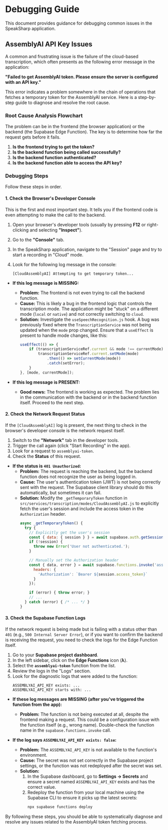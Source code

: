 # Debugging Guide

This document provides guidance for debugging common issues in the SpeakSharp application.

## AssemblyAI API Key Issues

A common and frustrating issue is the failure of the cloud-based transcription, which often presents as the following error message in the application:

**"Failed to get AssemblyAI token. Please ensure the server is configured with an API key."**

This error indicates a problem somewhere in the chain of operations that fetches a temporary token for the AssemblyAI service. Here is a step-by-step guide to diagnose and resolve the root cause.

### Root Cause Analysis Flowchart

The problem can be in the frontend (the browser application) or the backend (the Supabase Edge Function). The key is to determine how far the request gets before it fails.

1.  **Is the frontend trying to get the token?**
2.  **Is the backend function being called successfully?**
3.  **Is the backend function authenticated?**
4.  **Is the backend function able to access the API key?**

### Debugging Steps

Follow these steps in order.

#### 1. Check the Browser's Developer Console

This is the first and most important step. It tells you if the frontend code is even attempting to make the call to the backend.

1.  Open your browser's developer tools (usually by pressing **F12** or right-clicking and selecting **"Inspect"**).
2.  Go to the **"Console"** tab.
3.  In the SpeakSharp application, navigate to the "Session" page and try to start a recording in "Cloud" mode.
4.  Look for the following log message in the console:

    ```
    [CloudAssemblyAI] Attempting to get temporary token...
    ```

*   **If this log message is MISSING:**
    *   **Problem:** The frontend is not even trying to call the backend function.
    *   **Cause:** This is likely a bug in the frontend logic that controls the transcription mode. The application might be "stuck" on a different mode (`local` or `native`) and not correctly switching to `cloud`.
    *   **Solution:** Investigate the `useSpeechRecognition.js` hook. A bug was previously fixed where the `TranscriptionService` was not being updated when the `mode` prop changed. Ensure that a `useEffect` is present to handle mode changes, like this:
        ```javascript
        useEffect(() => {
            if (transcriptionServiceRef.current && mode !== currentMode) {
                transcriptionServiceRef.current.setMode(mode)
                    .then(() => setCurrentMode(mode))
                    .catch(setError);
            }
        }, [mode, currentMode]);
        ```

*   **If this log message is PRESENT:**
    *   **Good news:** The frontend is working as expected. The problem lies in the communication with the backend or in the backend function itself. Proceed to the next step.

#### 2. Check the Network Request Status

If the `[CloudAssemblyAI]` log is present, the next thing to check in the browser's developer console is the network request itself.

1.  Switch to the **"Network"** tab in the developer tools.
2.  Trigger the call again (click "Start Recording" in the app).
3.  Look for a request to `assemblyai-token`.
4.  Check the **Status** of this request.

*   **If the status is `401 Unauthorized`:**
    *   **Problem:** The request is reaching the backend, but the backend function does not recognize the user as being logged in.
    *   **Cause:** The user's authentication token (JWT) is not being correctly sent with the request. The Supabase client library should do this automatically, but sometimes it can fail.
    *   **Solution:** Modify the `_getTemporaryToken` function in `src/services/transcription/modes/CloudAssemblyAI.js` to explicitly fetch the user's session and include the access token in the `Authorization` header.
        ```javascript
        async _getTemporaryToken() {
          try {
            // Explicitly get the user's session
            const { data: { session } } = await supabase.auth.getSession();
            if (!session) {
              throw new Error('User not authenticated.');
            }

            // Manually set the Authorization header
            const { data, error } = await supabase.functions.invoke('assemblyai-token', {
              headers: {
                'Authorization': `Bearer ${session.access_token}`
              }
            });

            if (error) { throw error; }
            // ...
          } catch (error) { /* ... */ }
        }
        ```

#### 3. Check the Supabase Function Logs

If the network request is being made but is failing with a status other than `401` (e.g., `500 Internal Server Error`), or if you want to confirm the backend is receiving the request, you need to check the logs for the Edge Function itself.

1.  Go to your **Supabase project dashboard**.
2.  In the left sidebar, click on the **Edge Functions** icon (**λ**).
3.  Select the **`assemblyai-token`** function from the list.
4.  Review the logs in the "Logs" section.
5.  Look for the diagnostic logs that were added to the function:
    ```
    ASSEMBLYAI_API_KEY exists: ...
    ASSEMBLYAI_API_KEY starts with: ...
    ```

*   **If these log messages are MISSING (after you've triggered the function from the app):**
    *   **Problem:** The function is not being executed at all, despite the frontend making a request. This could be a configuration issue with the function itself (e.g., wrong name). Double-check the function name in the `supabase.functions.invoke` call.

*   **If the log says `ASSEMBLYAI_API_KEY exists: false`:**
    *   **Problem:** The `ASSEMBLYAI_API_KEY` is not available to the function's environment.
    *   **Cause:** The secret was not set correctly in the Supabase project settings, or the function was not redeployed after the secret was set.
    *   **Solution:**
        1.  In the Supabase dashboard, go to **Settings -> Secrets** and ensure a secret named `ASSEMBLYAI_API_KEY` exists and has the correct value.
        2.  Redeploy the function from your local machine using the Supabase CLI to ensure it picks up the latest secrets:
            ```bash
            npx supabase functions deploy
            ```

By following these steps, you should be able to systematically diagnose and resolve any issues related to the AssemblyAI token fetching process.
